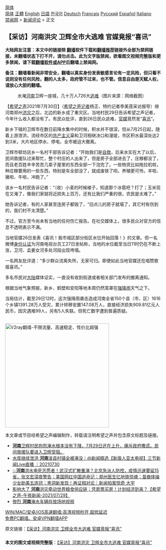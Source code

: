  <!-- 面包屑导航 --> <div class="breadcrumb"><!-- GTranslate: https://gtranslate.io/ -->  <div class="switcher notranslate">  <div class="selected">  <a href="#" onclick="return false;"> 简体</a>  </div>  <div class="option">  <a href="https://www.bannedbook.org" onclick="doGTranslate('zh-CN|zh-CN');jQuery('div.switcher div.selected a').html(jQuery(this).html());return false;" title="简体中文" class="nturl selected"> 简体</a>  <a href="https://www.bannedbook.org/zh-tw/" onclick="doGTranslate('zh-CN|zh-TW');jQuery('div.switcher div.selected a').html(jQuery(this).html());return false;" title="繁體中文" class="nturl"> 正體</a>  <a href="https://www.bannedbook.org/en/" onclick="doGTranslate('zh-CN|en');jQuery('div.switcher div.selected a').html(jQuery(this).html());return false;" title="English" class="nturl"> English</a>  <a href="https://www.bannedbook.org/ja/" onclick="doGTranslate('zh-CN|ja');jQuery('div.switcher div.selected a').html(jQuery(this).html());return false;" title="日本語" class="nturl"> 日語</a>  <a href="https://www.bannedbook.org/ko/" onclick="doGTranslate('zh-CN|ko');jQuery('div.switcher div.selected a').html(jQuery(this).html());return false;" title="한국어" class="nturl"> 한국어</a>  <a href="https://www.bannedbook.org/de/" onclick="doGTranslate('zh-CN|de');jQuery('div.switcher div.selected a').html(jQuery(this).html());return false;" title="Deutsch" class="nturl"> Deutsch</a>  <a href="https://www.bannedbook.org/fr/" onclick="doGTranslate('zh-CN|fr');jQuery('div.switcher div.selected a').html(jQuery(this).html());return false;" title="Français" class="nturl"> Français</a>  <a href="https://www.bannedbook.org/ru/" onclick="doGTranslate('zh-CN|ru');jQuery('div.switcher div.selected a').html(jQuery(this).html());return false;" title="Русский" class="nturl"> Русский</a>  <a href="https://www.bannedbook.org/es/" onclick="doGTranslate('zh-CN|es');jQuery('div.switcher div.selected a').html(jQuery(this).html());return false;" title="Español" class="nturl"> Español</a>  <a href="https://www.bannedbook.org/it/" onclick="doGTranslate('zh-CN|it');jQuery('div.switcher div.selected a').html(jQuery(this).html());return false;" title="Italiano" class="nturl"> Italiano</a>  </div>  </div>      <div class='breadcrumb-sub'><!-- Breadcrumb NavXT 6.3.0 --> <a href="https://www.bannedbook.org/" class="home">禁闻网</a> &gt; <a href="https://www.bannedbook.org/bnews/comments/" class="category">新闻评论</a> &gt; 正文</div></div><h2>【采访】河南洪灾 卫辉全市大逃难 官媒竟报“喜讯”</h2> <p class="notice"><b>大陆网友注意：本文中的链接除 <a href="https://github.com/bannedbook/fanqiang" >翻墙</a>软件下载和<a href="https://github.com/killgcd/justmysocks/blob/master/README.md">翻墙推荐</a>链接外全部为禁网链接，未翻墙状态下打不开，请勿点击。此为文字版禁闻，欲看图文视频完整版和更多禁闻，请下载<a href="https://github.com/bannedbook/fanqiang">翻墙软件或APP</a>后翻墙上禁闻网。</p><p>备注：翻墙看新闻非常安全，翻墙以真实身份发表敏感言论有一定风险，但只看不说则没有任何风险，翻的人太多，政府管不过来，也不管。信息自由是天赋人权，请放心大胆的翻墙。</b></p>  <div class="entry"> <figure><figcaption>水淹<a href="https://www.bannedbook.org/bnews/tag/%e6%b2%b3%e5%8d%97/" class="st_tag internal_tag" rel="tag" title="标签 河南 下的日志">河南</a>卫辉一座城，几十万人726大<a href="https://www.bannedbook.org/bnews/tag/%E9%80%83%E9%9A%BE/" class="st_tag internal_tag" rel="tag" title="标签 逃难 下的日志">逃难</a>（图片来源：网络截图）</figcaption></figure> <p>【<span class='wp_keywordlink_affiliate'><a href="https://www.soundofhope.org" title="希望之声" target="_blank">希望之声</a></span>2021年7月30日】（<a href="https://www.bannedbook.org/bnews/tag/%e5%b8%8c%e6%9c%9b%e4%b9%8b%e5%a3%b0/" class="st_tag internal_tag" rel="tag" title="标签 希望之声 下的日志">希望之声</a><a href="https://www.bannedbook.org/bnews/tag/%E8%AE%B0%E8%80%85/" class="st_tag internal_tag" rel="tag" title="标签 记者 下的日志">记者</a>杨正、特约记者李美莲采访报导）继河南郑州<a href="https://www.bannedbook.org/bnews/tag/%e6%b4%aa%e7%81%be/" class="st_tag internal_tag" rel="tag" title="标签 洪灾 下的日志">洪灾</a>之后，北边的新乡成了重灾区。当地村民29日告诉希望之声记者，今年什么收入都没有了。有民众批评，直到26日民众逃难，<a href="https://www.bannedbook.org/bnews/tag/%E5%AE%98%E5%AA%92/" class="st_tag internal_tag" rel="tag" title="标签 官媒 下的日志">官媒</a>竟然发“<a href="https://www.bannedbook.org/bnews/tag/%E5%96%9C%E8%AE%AF/" class="st_tag internal_tag" rel="tag" title="标签 喜讯 下的日志">喜讯</a>”。</p> <p>新乡下辖的卫辉市在数日前降水集中的时候，积水并不很深，但从7月25日起，随着上游泄洪，流经市区的<span class='wp_keywordlink'><a href="https://www.bannedbook.org/forum2/topic6177.html" title="《共产主义的终极目的》" target="_blank">共产主义</a></span>渠和卫河相继决口和漫堤，市区积水最深处达2到3米，大片地区停水、停电，全市被迫大撤离。</p> <p>卫辉市顿坊店乡一名村干部告诉记者：“开始我们是<span class='wp_keywordlink'><a href="https://www.bannedbook.org/forum5/topic42.html" title="萨斯、诚信与自救" target="_blank">自救</a></span>，后来水实在大了以后，民间救援队过来帮忙，整个村庄的人出来了，但是房子全部进去了，庄稼都没了，而且老百姓辛辛苦苦几辈子屋里的东西全部一下泡完了。一些物资比如拖拉机啦，种庄稼要用的一些东西，特别是车全部没了，就成废铁了呗。养殖更可怜，羊啦、猪啦、牛啦，冲跑了。”</p>  <p>该乡一名村民告诉记者：“（收）小麦的时候棱子，知道那个冰雹吧？打了；玉米现在又淹了，像我们家就将近损失上百万，还有比我们严重的很，农民是太难了。”</p> <p>她告诉记者，有的人家甚至连房子都毁了，“旧点儿的房子就塌了，其它村有伤到的，我们村不太清楚。”</p> <p>不过，官方至今尚未有当地的任何伤亡报告。在社交媒体上，很多民众对官方的信息不透明表示不满。</p>  <p>当地官媒26日发表《喜讯！我市城区部分街区水位开始回落！》的文章。但一名微博<a href="https://www.bannedbook.org/bnews/tag/%E8%BA%AB%E4%BB%BD%E8%AE%A4%E8%AF%81/" class="st_tag internal_tag" rel="tag" title="标签 身份认证 下的日志">身份认证</a>为河南电视台员工27日发帖称，当地的水位截至当日11时仍在不断上涨，卫河、孟姜女河多处河段出现垮塌。</p> <p>一名网友批评道：“多少群众流离失所，无家可归。即便如此当地官媒还在唱赞歌报喜讯。”</p> <p>多名市民对<span class='wp_keywordlink_affiliate'><a href="https://www.bannedbook.org/" title="大陆" target="_blank">大陆</a></span>媒体证实，一直没有收到街道或者相关部门发布的撤离通知。</p>  <p>根据当地气象预报，新乡、鹤壁和安阳等地本周仍然笼罩在<a href="https://www.bannedbook.org/bnews/tag/%E5%BC%BA%E9%99%8D%E9%9B%A8/" class="st_tag internal_tag" rel="tag" title="标签 强降雨 下的日志">强降雨</a>天气之下。</p> <p>当局估计，截至29日12时，这次强降雨袭击造成河南全省150个县（市、区）1616个乡镇1391.28万人受灾，累计转移安置147.08万人，直接经济损失909.81亿元人民币，因灾遇难99人，另有5人失联。但死亡数字遭到普遍质疑。</p> <p><br/><a href="https://github.com/bannedbook/fanqiang/wiki/V2ray%E6%9C%BA%E5%9C%BA"><img src="https://raw.githubusercontent.com/bannedbook/fanqiang/master/v2ss/images/v2free.jpg" width="336" alt="V2ray翻墙-不限流量、高速稳定、性价比超强"></a><br/></p>  <p>本文章或节目经希望之声编辑制作，转载请注明希望之声并包含原文标题及链接。 </p> <ul class='op-related-articles' title='相关阅读'> <li><a href='https://www.bannedbook.org/bnews/bannedvideo/20210730/1597061.html' target='_blank'><b>河南</b>卫辉村民抱怨淹水根本没有下降，7月29日还在上升，痛斥政府撒谎。民间救援队要进入卫辉受阻。</a></li> <li><a href='https://www.bannedbook.org/bnews/bannedvideo/20210730/1596962.html' target='_blank'>水库继续泄洪 <b>河南</b>浚县村镇全被淹没｜@新闻精选【新唐人亚太电视】三节新闻Live直播 ｜20210730</a></li> <li><a href='https://www.bannedbook.org/bnews/bannedvideo/20210730/1596939.html' target='_blank'>💥<b>河南</b>洪水电死志愿者！武汉式扩散重演？北京急派人防控，疫情迅速蔓延15省，张文宏深夜警告；美国网红中国逃命记；郑州医生忆地铁惊魂；苗裔体操少女助美五连冠；黑洞新发现！再证相对论｜新闻拍案惊奇 大宇</a></li> <li><a href='https://www.bannedbook.org/bnews/comments/20210730/1596938.html' target='_blank'>影响大了 <b>河南</b>洪灾牵动世界粮食供应链；凭房票买房！计划经济到来？【希望之声-午夜新闻-2021/07/29】</a></li> <li><a href='https://www.bannedbook.org/bnews/bannedvideo/20210730/1596931.html' target='_blank'>惨烈 <b>河南</b>淹水车辆存放场地视频</a></li> </ul> <p class="texttj"> <a href="https://github.com/bannedbook/fanqiang/wiki/V2ray%E6%9C%BA%E5%9C%BA" target="_blank">WIN/MAC/安卓/iOS高速翻墙:高清视频秒开,超低延迟</a><br/> <a href="https://github.com/bannedbook/fanqiang/wiki/%E7%A6%81%E9%97%BB%E7%BD%91%E5%AE%89%E5%8D%93%E7%BF%BB%E5%A2%99%E6%96%B0%E9%97%BBAPP" target="_blank">免费PC翻墙、安卓VPN翻墙APP</a></p><p>原文链接：<a class="src_link"  href="https://www.soundofhope.org/post/530699" target="_blank">【采访】河南洪灾 卫辉全市大逃难 官媒竟报“喜讯”</a></p><a name='sharetosocial'></a>  <div style="margin-bottom:5px;padding-bottom:5px;clear:both"> <div id="archive-pix-1" class="banner-ads"> <!-- AuctionX Display platform tag START --> <div id="26318x728x90x621x_ADSLOT2" clicktrack="%%CLICK_URL_ESC%%"></div> <!-- AuctionX Display platform tag END --> </div> <div id="archive-pix-2" class="banner-ads"> <!-- AuctionX Display platform tag START --> <div id="26315x300x250x621x_ADSLOT2" clicktrack="%%CLICK_URL_ESC%%"></div> <!-- AuctionX Display platform tag END --> </div> </div>  <div id="archive-pix-1" class="banner-ads"> <!-- AuctionX Display platform tag START --> <div id="26318x728x90x621x_ADSLOT3" clicktrack="%%CLICK_URL_ESC%%"></div> <!-- AuctionX Display platform tag END --> </div> <div><b>本文的图文或视频完整版</b>：<a href='https://www.bannedbook.org/bnews/comments/20210730/1597066.html'>【采访】河南洪灾 卫辉全市大逃难 官媒竟报“喜讯”</a></div>  </div><!--END ENTRY--> 
